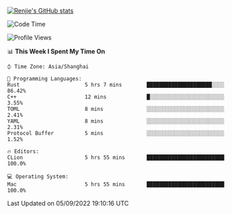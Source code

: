[![Renjie's GitHub stats](https://github-readme-stats.vercel.app/api?username=liurenjie1024&show_icons=true&theme=chartreuse-dark)](https://github.com/anuraghazra/github-readme-stats)

<!--START_SECTION:waka-->
![Code Time](http://img.shields.io/badge/Code%20Time-138%20hrs%2045%20mins-blue)

![Profile Views](http://img.shields.io/badge/Profile%20Views-15-blue)

📊 **This Week I Spent My Time On** 

```text
⌚︎ Time Zone: Asia/Shanghai

💬 Programming Languages: 
Rust                     5 hrs 7 mins        █████████████████████░░░░   86.42% 
C++                      12 mins             █░░░░░░░░░░░░░░░░░░░░░░░░   3.55% 
TOML                     8 mins              ░░░░░░░░░░░░░░░░░░░░░░░░░   2.41% 
YAML                     8 mins              ░░░░░░░░░░░░░░░░░░░░░░░░░   2.31% 
Protocol Buffer          5 mins              ░░░░░░░░░░░░░░░░░░░░░░░░░   1.52%

🔥 Editors: 
CLion                    5 hrs 55 mins       █████████████████████████   100.0%

💻 Operating System: 
Mac                      5 hrs 55 mins       █████████████████████████   100.0%

```


 Last Updated on 05/09/2022 19:10:16 UTC
<!--END_SECTION:waka-->


